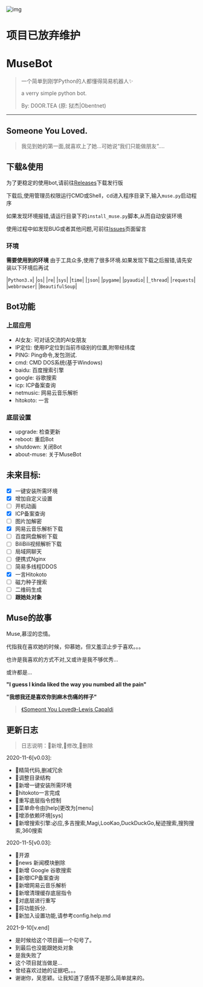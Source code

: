 ![img](https://i.loli.net/2020/11/05/vb3RXq6nfUQVcDC.png)

# 项目已放弃维护

# MuseBot

> 一个简单到刚学Python的人都懂得简易机器人✨
>
> a verry simple python bot.
>
> By: D0OR.TEA (原: 狱杰|Obentnet)

------


## Someone You Loved.

> 我见到她的第一面,就喜欢上了她...可她说“我们只能做朋友”....

## 下载&使用
为了更稳定的使用bot,请前往[Releases](https://github.com/obentnet/MuseBot/releases)下载发行版

下载后,使用管理员权限运行CMD或Shell，cd进入程序目录下,输入`muse.py`启动程序

如果发现环境报错,请运行目录下的```install_muse.py```脚本,从而自动安装环境

使用过程中如发现BUG或者其他问题,可前往[Issues](https://github.com/obentnet/MuseBot/issues)页面留言

### 环境

**需要使用到的环境**
由于工具众多,使用了很多环境.如果发现下载之后报错,请先安装以下环境后再试


|``Python3.x``|
|``os``|
|``re``|
|``sys``|
|``time``|
|``json``|
|``pygame``|
|``pyaudio``|
|``_thread``|
|``requests``|
|``webbrowser``|
|``BeautifulSoup``|


## Bot功能

### 上层应用

* AI女友: 可对话交流的AI女朋友
* IP定位: 使用IP定位到当前市级别的位置,附带经纬度
* PING: Ping命令,发包测试.
* cmd: CMD DOS系统(基于Windows)
* baidu: 百度搜索引擎
* google: 谷歌搜索
* icp: ICP备案查询
* netmusic: 网易云音乐解析
* hitokoto: 一言

### 底层设置
* upgrade: 检查更新
* reboot: 重启Bot
* shutdown: 关闭Bot
* about-muse: 关于MuseBot

## 未来目标:
- [x] 一键安装所需环境
- [x] 增加自定义设置
- [ ] 开机动画
- [x] ICP备案查询
- [ ] 图片加解密
- [x] 网易云音乐解析下载
- [ ] 百度网盘解析下载
- [ ] BiliBili视频解析下载
- [ ] 局域网聊天
- [ ] 便携式Nginx
- [ ] 简易多线程DDOS
- [x] 一言Hitokoto
- [ ] 磁力种子搜索
- [ ] 二维码生成
- [ ] **跟她处对象**

## Muse的故事

Muse,慕涩的恋情。

代指我在喜欢她的时候，仰慕她，但又羞涩止步于喜欢。。。

也许是我喜欢的方式不对,又或许是我不够优秀...

或许都是...

**"I guess I kinda liked the way you numbed all the pain"**

**"我想我还是喜欢你到麻木伤痛的样子"**

> [《Someont You Loved》-Lewis Capaldi](http://music.163.com/song?id=1323911406&userid=323938887)

## 更新日志
> 日志说明：💚新增,💙修改,🧡删除

2020-11-6[v0.03]:
 - 💚精简代码,删减冗余
 - 💚调整目录结构
 - 💚新增一键安装所需环境
 - 💚hitokoto一言完成
 - 💚重写底层指令控制
 - 💙菜单命令由[help]更改为[menu]
 - 💚增添依赖环境[sys]
 - 💚新增搜索引擎:必应,多吉搜索,Magi,LooKao,DuckDuckGo,秘迹搜索,搜狗搜索,360搜索

2020-11-5[v0.03]:
 - 💚开源
 - 🧡news 新闻模块删除
 - 💚新增 Google 谷歌搜索
 - 💚新增ICP备案查询
 - 💚新增网易云音乐解析
 - 💚新增清理缓存底层指令
 - 💙对底层进行重写
 - 💙将功能拆分.
 - 💚新加入设置功能,请参考config.help.md

2021-9-10[v.end]
 - 是时候给这个项目画一个句号了。
 - 到最后也没能跟她处对象
 - 是我失败了
 - 这个项目就当做是...
 - 曾经喜欢过她的证据吧。。。
 - 谢谢你，吴思颖。让我知道了感情不是那么简单就来的。